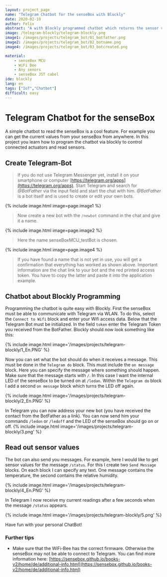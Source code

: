 ```yaml
---
layout: project_page
name: "Telegram Chatbot for the senseBox with Blockly"
date: 2020-02-19
author: Felix
abstract: "A with Blockly programmed chatbot which returns the sensor values of the senseBox!"
image: /telegram-blockly/telegram-blockly.png
image1: /images/projects/telegram_bot/01_botfather.png
image2: /images/projects/telegram_bot/02_botname.png
image4: /images/projects/telegram_bot/03_botcreated.png

material:
    - senseBox MCU
    - WiFi Bee
    - Any senors
    - senseBox JST cabel
ide: blockly
lang: en
tags: ["IoT","Chatbot"]
difficult: easy
---
```

# Telegram Chatbot for the senseBox
A simple chatbot to read the senseBox is a cool feature. For example you can get the current values from your senseBox from anywhere. In this project you learn how to program the chatbot via blockly to control connected actuators and read sensors.


## Create Telegram-Bot
> If you do not use Telegram Messenger yet, install it on your smartphone or computer [https://telegram.org/apps](https://telegram.org/apps).
Start Telegram and search for *@BotFather* via the input field and start the chat with him. *@BotFather* is a bot itself and is used to create or edit your own bots.

{% include image.html image=page.image1 %}

> Now create a new bot with the `/newbot` command in the chat and give it a name.

{% include image.html image=page.image2 %}

> Here the name senseBoxMCU_testBot is chosen.

{% include image.html image=page.image4 %}

> If you have found a name that is not yet in use, you will get a confirmation that everything has worked as shown above. Important information are the chat link to your bot and the red printed access token. You have to copy the latter and paste it into the application example.

## Chatbot about Blockly Programming
Programming the chatbot is quite easy with Blockly. First the senseBox must be able to communicate with Telegram via WLAN. To do this, select the `Connect to Wifi` block and enter your Wifi access data. Below that the Telegram Bot must be initialized. In the field `token` enter the Telegram Token you received from the BotFather. Blockly should now look something like this:

{% include image.html image='/images/projects/telegram-blockly/1_En.PNG' %}

Now you can set what the bot should do when it receives a message. This must be done in the `Telegram do` block. This must include the `on message` block. Here you can specify the message where something should happen. Make sure that the message starts with `/`. In this case I want the internal LED of the senseBox to be turned on at `/ledan`. Within the `Telegram do` block I add a second `on message` block which turns the LED off again.

{% include image.html image='/images/projects/telegram-blockly/2_En.PNG' %}

In Telegram you can now address your new bot (you have received the contact from the BotFather as a link). You can now send him your commands `/ledon` or `/ledoff` and the LED of the senseBox should go on or off.
{% include image.html image='/images/projects/telegram-blockly/3.png' %}

## Read out sensor values
The bot can also send you messages. For example, here I would like to get sensor values for the message `/status`. For this I create two `Send Message` blocks. On each block I can specify any text. One message contains the temperature, the second contains the relative humidity.

{% include image.html image='/images/projects/telegram-blockly/4_En.PNG' %}

In Telegram I now receive my current readings after a few seconds when the message `/status` appears.

{% include image.html image='/images/projects/telegram-blockly/5.png' %}

Have fun with your personal ChatBot!

### Further tips
* Make sure that the WiFi-Bee has the correct firmware. Otherwise the senseBox may not be able to connect to Telegram. You can find more information here: [https://sensebox.github.io/books-v2/home/de/additional-info.html](https://sensebox.github.io/books-v2/home/de/additional-info.html)

